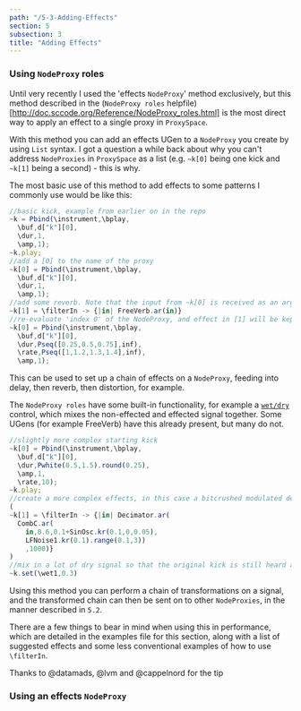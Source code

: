 ```yaml
---
path: "/5-3-Adding-Effects"
section: 5
subsection: 3
title: "Adding Effects"
---
```


### Using `NodeProxy` roles

Until very recently I used the 'effects `NodeProxy`' method exclusively, but this method described in the (`NodeProxy roles` helpfile)[http://doc.sccode.org/Reference/NodeProxy_roles.html] is the most direct way to apply an effect to a single proxy in `ProxySpace`.

With this method you can add an effects UGen to a `NodeProxy` you create by using `List` syntax. I got a question a while back about why you can't address `NodeProxies` in `ProxySpace` as a list (e.g. `~k[0]` being one kick and `~k[1]` being a second) - this is why.

The most basic use of this method to add effects to some patterns I commonly use would be like this:

```javascript
//basic kick, example from earlier on in the repo
~k = Pbind(\instrument,\bplay,
  \buf,d["k"][0],
  \dur,1,
  \amp,1);
~k.play;
//add a [0] to the name of the proxy
~k[0] = Pbind(\instrument,\bplay,
  \buf,d["k"][0],
  \dur,1,
  \amp,1);
//add some reverb. Note that the input from ~k[0] is received as an argument
~k[1] = \filterIn -> {|in| FreeVerb.ar(in)}
//re-evaluate 'index 0' of the NodeProxy, and effect in [1] will be kept
~k[0] = Pbind(\instrument,\bplay,
  \buf,d["k"][0],
  \dur,Pseq([0.25,0.5,0.75],inf),
  \rate,Pseq([1,1.2,1.3,1.4],inf),
  \amp,1);
```

This can be used to set up a chain of effects on a `NodeProxy`, feeding into delay, then reverb, then distortion, for example.

The `NodeProxy roles` have some built-in functionality, for example a [`wet/dry`](http://www.indiana.edu/~emusic/etext/studio/chapter2_effects.shtml) control, which mixes the non-effected and effected signal together. Some UGens (for example FreeVerb) have this already present, but many do not.

```javascript
//slightly more complex starting kick
~k[0] = Pbind(\instrument,\bplay,
  \buf,d["k"][0],
  \dur,Pwhite(0.5,1.5).round(0.25),
  \amp,1,
  \rate,10);
~k.play;
//create a more complex effects, in this case a bitcrushed modulated delay. Note the original kick disappears
(
~k[1] = \filterIn -> {|in| Decimator.ar(
  CombC.ar(
    in,0.6,0.1+SinOsc.kr(0.1,0,0.05),
    LFNoise1.kr(0.1).range(0.1,3))
    ,1000)}
)
//mix in a lot of dry signal so that the original kick is still heard above the effects
~k.set(\wet1,0.3)
```

Using this method you can perform a chain of transformations on a signal, and the transformed chain can then be sent on to other `NodeProxies`, in the manner described in `5.2`.

There are a few things to bear in mind when using this in performance, which are detailed in the examples file for this section, along with a list of suggested effects and some less conventional examples of how to use `\filterIn`.

Thanks to @datamads, @lvm and @cappelnord for the tip

### Using an effects `NodeProxy`
